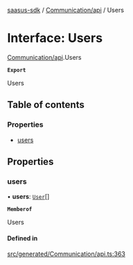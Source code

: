 [saasus-sdk](../README.md) / [Communication/api](../modules/Communication_api.md) / Users

# Interface: Users

[Communication/api](../modules/Communication_api.md).Users

**`Export`**

Users

## Table of contents

### Properties

- [users](Communication_api.Users.md#users)

## Properties

### users

• **users**: [`User`](Communication_api.User.md)[]

**`Memberof`**

Users

#### Defined in

[src/generated/Communication/api.ts:363](https://github.com/saasus-platform/saasus-sdk-javascript/blob/09ef427/src/generated/Communication/api.ts#L363)
